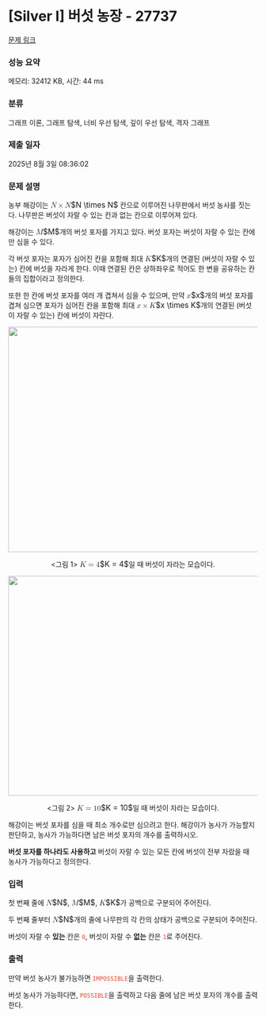 # [Silver I] 버섯 농장 - 27737 

[문제 링크](https://www.acmicpc.net/problem/27737) 

### 성능 요약

메모리: 32412 KB, 시간: 44 ms

### 분류

그래프 이론, 그래프 탐색, 너비 우선 탐색, 깊이 우선 탐색, 격자 그래프

### 제출 일자

2025년 8월 3일 08:36:02

### 문제 설명

<p>농부 해강이는 <mjx-container class="MathJax" jax="CHTML" style="font-size: 109%; position: relative;"><mjx-math class="MJX-TEX" aria-hidden="true"><mjx-mi class="mjx-i"><mjx-c class="mjx-c1D441 TEX-I"></mjx-c></mjx-mi><mjx-mo class="mjx-n" space="3"><mjx-c class="mjx-cD7"></mjx-c></mjx-mo><mjx-mi class="mjx-i" space="3"><mjx-c class="mjx-c1D441 TEX-I"></mjx-c></mjx-mi></mjx-math><mjx-assistive-mml unselectable="on" display="inline"><math xmlns="http://www.w3.org/1998/Math/MathML"><mi>N</mi><mo>×</mo><mi>N</mi></math></mjx-assistive-mml><span aria-hidden="true" class="no-mathjax mjx-copytext">$N \times N$</span></mjx-container> 칸으로 이루어진 나무판에서 버섯 농사를 짓는다. 나무판은 버섯이 자랄 수 있는 칸과 없는 칸으로 이루어져 있다.</p>

<p>해강이는 <mjx-container class="MathJax" jax="CHTML" style="font-size: 109%; position: relative;"><mjx-math class="MJX-TEX" aria-hidden="true"><mjx-mi class="mjx-i"><mjx-c class="mjx-c1D440 TEX-I"></mjx-c></mjx-mi></mjx-math><mjx-assistive-mml unselectable="on" display="inline"><math xmlns="http://www.w3.org/1998/Math/MathML"><mi>M</mi></math></mjx-assistive-mml><span aria-hidden="true" class="no-mathjax mjx-copytext">$M$</span></mjx-container>개의 버섯 포자를 가지고 있다. 버섯 포자는 버섯이 자랄 수 있는 칸에만 심을 수 있다.</p>

<p>각 버섯 포자는 포자가 심어진 칸을 포함해 최대 <mjx-container class="MathJax" jax="CHTML" style="font-size: 109%; position: relative;"><mjx-math class="MJX-TEX" aria-hidden="true"><mjx-mi class="mjx-i"><mjx-c class="mjx-c1D43E TEX-I"></mjx-c></mjx-mi></mjx-math><mjx-assistive-mml unselectable="on" display="inline"><math xmlns="http://www.w3.org/1998/Math/MathML"><mi>K</mi></math></mjx-assistive-mml><span aria-hidden="true" class="no-mathjax mjx-copytext">$K$</span></mjx-container>개의 연결된 (버섯이 자랄 수 있는) 칸에 버섯을 자라게 한다. 이때 연결된 칸은 상하좌우로 적어도 한 변을 공유하는 칸들의 집합이라고 정의한다.</p>

<p>또한 한 칸에 버섯 포자를 여러 개 겹쳐서 심을 수 있으며, 만약 <mjx-container class="MathJax" jax="CHTML" style="font-size: 109%; position: relative;"><mjx-math class="MJX-TEX" aria-hidden="true"><mjx-mi class="mjx-i"><mjx-c class="mjx-c1D465 TEX-I"></mjx-c></mjx-mi></mjx-math><mjx-assistive-mml unselectable="on" display="inline"><math xmlns="http://www.w3.org/1998/Math/MathML"><mi>x</mi></math></mjx-assistive-mml><span aria-hidden="true" class="no-mathjax mjx-copytext">$x$</span></mjx-container>개의 버섯 포자를 겹쳐 심으면 포자가 심어진 칸을 포함해 최대 <mjx-container class="MathJax" jax="CHTML" style="font-size: 109%; position: relative;"><mjx-math class="MJX-TEX" aria-hidden="true"><mjx-mi class="mjx-i"><mjx-c class="mjx-c1D465 TEX-I"></mjx-c></mjx-mi><mjx-mo class="mjx-n" space="3"><mjx-c class="mjx-cD7"></mjx-c></mjx-mo><mjx-mi class="mjx-i" space="3"><mjx-c class="mjx-c1D43E TEX-I"></mjx-c></mjx-mi></mjx-math><mjx-assistive-mml unselectable="on" display="inline"><math xmlns="http://www.w3.org/1998/Math/MathML"><mi>x</mi><mo>×</mo><mi>K</mi></math></mjx-assistive-mml><span aria-hidden="true" class="no-mathjax mjx-copytext">$x \times K$</span></mjx-container>개의 연결된 (버섯이 자랄 수 있는) 칸에 버섯이 자란다.</p>

<p style="text-align: center;"><img alt="" src="https://upload.acmicpc.net/d6cf1de2-1a5a-4185-bb45-bc37eb4e4476/-/preview/" style="height: 454px; width: 700px;"></p>

<p style="text-align: center;"><그림 1> <mjx-container class="MathJax" jax="CHTML" style="font-size: 109%; position: relative;"><mjx-math class="MJX-TEX" aria-hidden="true"><mjx-mi class="mjx-i"><mjx-c class="mjx-c1D43E TEX-I"></mjx-c></mjx-mi><mjx-mo class="mjx-n" space="4"><mjx-c class="mjx-c3D"></mjx-c></mjx-mo><mjx-mn class="mjx-n" space="4"><mjx-c class="mjx-c34"></mjx-c></mjx-mn></mjx-math><mjx-assistive-mml unselectable="on" display="inline"><math xmlns="http://www.w3.org/1998/Math/MathML"><mi>K</mi><mo>=</mo><mn>4</mn></math></mjx-assistive-mml><span aria-hidden="true" class="no-mathjax mjx-copytext">$K = 4$</span></mjx-container>일 때 버섯이 자라는 모습이다.</p>

<p style="text-align: center;"><img alt="" src="https://upload.acmicpc.net/239f2d7b-7589-4f72-9088-993428eb234a/-/preview/" style="height: 443px; width: 700px;"></p>

<p style="text-align: center;"><그림 2> <mjx-container class="MathJax" jax="CHTML" style="font-size: 109%; position: relative;"><mjx-math class="MJX-TEX" aria-hidden="true"><mjx-mi class="mjx-i"><mjx-c class="mjx-c1D43E TEX-I"></mjx-c></mjx-mi><mjx-mo class="mjx-n" space="4"><mjx-c class="mjx-c3D"></mjx-c></mjx-mo><mjx-mn class="mjx-n" space="4"><mjx-c class="mjx-c31"></mjx-c><mjx-c class="mjx-c30"></mjx-c></mjx-mn></mjx-math><mjx-assistive-mml unselectable="on" display="inline"><math xmlns="http://www.w3.org/1998/Math/MathML"><mi>K</mi><mo>=</mo><mn>10</mn></math></mjx-assistive-mml><span aria-hidden="true" class="no-mathjax mjx-copytext">$K = 10$</span></mjx-container>일 때 버섯이 자라는 모습이다.</p>

<p>해강이는 버섯 포자를 심을 때 최소 개수로만 심으려고 한다. 해강이가 농사가 가능할지 판단하고, 농사가 가능하다면 남은 버섯 포자의 개수를 출력하시오.</p>

<p><strong>버섯 포자를 하나라도 사용하고</strong> 버섯이 자랄 수 있는 모든 칸에 버섯이 전부 자랐을 때 농사가 가능하다고 정의한다.</p>

### 입력 

 <p>첫 번째 줄에 <mjx-container class="MathJax" jax="CHTML" style="font-size: 109%; position: relative;"><mjx-math class="MJX-TEX" aria-hidden="true"><mjx-mi class="mjx-i"><mjx-c class="mjx-c1D441 TEX-I"></mjx-c></mjx-mi></mjx-math><mjx-assistive-mml unselectable="on" display="inline"><math xmlns="http://www.w3.org/1998/Math/MathML"><mi>N</mi></math></mjx-assistive-mml><span aria-hidden="true" class="no-mathjax mjx-copytext">$N$</span></mjx-container>, <mjx-container class="MathJax" jax="CHTML" style="font-size: 109%; position: relative;"><mjx-math class="MJX-TEX" aria-hidden="true"><mjx-mi class="mjx-i"><mjx-c class="mjx-c1D440 TEX-I"></mjx-c></mjx-mi></mjx-math><mjx-assistive-mml unselectable="on" display="inline"><math xmlns="http://www.w3.org/1998/Math/MathML"><mi>M</mi></math></mjx-assistive-mml><span aria-hidden="true" class="no-mathjax mjx-copytext">$M$</span></mjx-container>, <mjx-container class="MathJax" jax="CHTML" style="font-size: 109%; position: relative;"><mjx-math class="MJX-TEX" aria-hidden="true"><mjx-mi class="mjx-i"><mjx-c class="mjx-c1D43E TEX-I"></mjx-c></mjx-mi></mjx-math><mjx-assistive-mml unselectable="on" display="inline"><math xmlns="http://www.w3.org/1998/Math/MathML"><mi>K</mi></math></mjx-assistive-mml><span aria-hidden="true" class="no-mathjax mjx-copytext">$K$</span></mjx-container>가 공백으로 구분되어 주어진다.</p>

<p>두 번째 줄부터 <mjx-container class="MathJax" jax="CHTML" style="font-size: 109%; position: relative;"><mjx-math class="MJX-TEX" aria-hidden="true"><mjx-mi class="mjx-i"><mjx-c class="mjx-c1D441 TEX-I"></mjx-c></mjx-mi></mjx-math><mjx-assistive-mml unselectable="on" display="inline"><math xmlns="http://www.w3.org/1998/Math/MathML"><mi>N</mi></math></mjx-assistive-mml><span aria-hidden="true" class="no-mathjax mjx-copytext">$N$</span></mjx-container>개의 줄에 나무판의 각 칸의 상태가 공백으로 구분되어 주어진다.</p>

<p>버섯이 자랄 수 <strong>있는</strong> 칸은 <span style="color:#e74c3c;"><code>0</code></span>, 버섯이 자랄 수 <strong>없는</strong> 칸은 <span style="color:#e74c3c;"><code>1</code></span>로 주어진다. </p>

### 출력 

 <p>만약 버섯 농사가 불가능하면 <span style="color:#e74c3c;"><code>IMPOSSIBLE</code></span>을 출력한다.</p>

<p>버섯 농사가 가능하다면, <span style="color:#e74c3c;"><code>POSSIBLE</code></span>을 출력하고 다음 줄에 남은 버섯 포자의 개수를 출력한다.</p>

